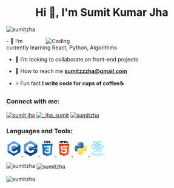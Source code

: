 <h1 align="center">Hi 👋, I'm Sumit Kumar Jha</h1>
<p align="left"> <img src="https://komarev.com/ghpvc/?username=sumitzha&label=Profile%20views&color=0e75b6&style=flat" alt="sumitzha" /> </p>
<img align="right" alt="Coding" width="400" src="https://camo.githubusercontent.com/40165a147c3dcea0fa1db780bb533fc5f98546ccfb9d5d05ddb2f429277f5348/68747470733a2f2f616e616c7974696373696e6469616d61672e636f6d2f77702d636f6e74656e742f75706c6f6164732f323031382f31322f646576656c6f7065722d6472696262626c652e676966">
- 🌱 I’m currently learning React, Python, Algorithms 

- 👯 I’m looking to collaborate on front-end projects

- 📧 How to reach me **sumitzzzha@gmail.com**

- ⚡ Fun fact **I write code for cups of coffee☕**

<h3 align="left">Connect with me:</h3>
<p align="left">
<a href="https://linkedin.com/in/sumit jha" target="blank"><img align="center" src="https://raw.githubusercontent.com/rahuldkjain/github-profile-readme-generator/master/src/images/icons/Social/linked-in-alt.svg" alt="sumit jha" height="30" width="40" /></a>
<a href="https://instagram.com/_jha_sumit" target="blank"><img align="center" src="https://raw.githubusercontent.com/rahuldkjain/github-profile-readme-generator/master/src/images/icons/Social/instagram.svg" alt="_jha_sumit" height="30" width="40" /></a>
<a href="https://www.leetcode.com/sumitzha" target="blank"><img align="center" src="https://raw.githubusercontent.com/rahuldkjain/github-profile-readme-generator/master/src/images/icons/Social/leet-code.svg" alt="sumitzha" height="30" width="40" /></a>
</p>

<h3 align="left">Languages and Tools:</h3>
<p align="left"> <a href="https://www.cprogramming.com/" target="_blank" rel="noreferrer"> <img src="https://raw.githubusercontent.com/devicons/devicon/master/icons/c/c-original.svg" alt="c" width="40" height="40"/> </a> <a href="https://www.w3schools.com/cpp/" target="_blank" rel="noreferrer"> <img src="https://raw.githubusercontent.com/devicons/devicon/master/icons/cplusplus/cplusplus-original.svg" alt="cplusplus" width="40" height="40"/> </a> <a href="https://www.w3schools.com/css/" target="_blank" rel="noreferrer"> <img src="https://raw.githubusercontent.com/devicons/devicon/master/icons/css3/css3-original-wordmark.svg" alt="css3" width="40" height="40"/> </a> <a href="https://www.w3.org/html/" target="_blank" rel="noreferrer"> <img src="https://raw.githubusercontent.com/devicons/devicon/master/icons/html5/html5-original-wordmark.svg" alt="html5" width="40" height="40"/> </a> <a href="https://www.python.org" target="_blank" rel="noreferrer"> <img src="https://raw.githubusercontent.com/devicons/devicon/master/icons/python/python-original.svg" alt="python" width="40" height="40"/> </a> <a href="https://reactjs.org/" target="_blank" rel="noreferrer"> <img src="https://raw.githubusercontent.com/devicons/devicon/master/icons/react/react-original-wordmark.svg" alt="react" width="40" height="40"/> </a> </p>

<p><img align="left" src="https://github-readme-stats.vercel.app/api/top-langs?username=sumitzha&show_icons=true&locale=en&layout=compact" alt="sumitzha" /></p>

<p>&nbsp;<img align="center" src="https://github-readme-stats.vercel.app/api?username=sumitzha&show_icons=true&locale=en" alt="sumitzha" /></p>

<p><img align="center" src="https://github-readme-streak-stats.herokuapp.com/?user=sumitzha&" alt="sumitzha" /></p>


